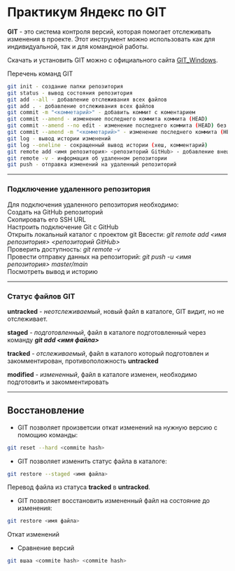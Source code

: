 # Практикум Яндекс по GIT


**GIT** - это система контроля версий, которая помогает отслеживать изменения в проекте. Этот инструмент можно использовать как для индивидуальной, так и для командной работы.

Скачать и установить GIT можно с официального сайта [GIT_Windows](https://git-scm.com/download/win).  

Перечень команд GIT  



```bash 
git init - создание папки репозитория  
git status - вывод состояния репозитория  
git add --all - добавление отслеживания всех файлов  
git add . - добавление отслеживания всех файлов  
git commit -m "<комметарий>" - добавить коммит с коментарием
git commit --amend - изменение последнего коммита коммита (HEAD)
git commit --amend --no edit - изменение последнего коммита (HEAD) без изменения комментария
git commit --amend -m "<комметарий>" - изменение последнего коммита (HEAD) c изменением комментария
git log - вывод истории изменений
git log --oneline - сокращенный вывод истории (хеш, комментарий)
git remote add <имя репозитория> <репозиторий GitHub> - добавление внешнего репозитория  
git remote -v - информация об удаленном репозитории  
git push - отправка изменений на удаленный репозиторий
```

----


### Подключение удаленного репозитория  


Для подключения удаленного репозитория необходимо:  
Создать на GitHub репозиторий  
Скопировать его SSH URL  
Настроить подключение Git с GitHub  
Открыть локальный каталог с проектом git
Ввсести: *git remote add <имя репозитория> <репозиторий GitHub>*  
Проверить доступность: *git remote -v*  
Провести отправку данных на репозиторий: *git push -u <имя репозитория> master/main*  
Посмотреть вывод и историю  


----


### Статус файлов GIT


**untracked** - *неотслеживаемый*, новый файл в каталоге, GIT видит, но не отслеживает.  

**staged** - *подготовленный*, файл в каталоге подготовленный через команду ***git add <имя файла>***  

**tracked** - *отслеживаемый*, файл в каталого который подготовлен и закомментирован, противоположность **untracked**  

**modified** - *измененный*, файл в каталоге изменен, необходимо подготовить и закомментировать  


----


## Восстановление  


* GIT позволяет произветсии откат изменений на нужную версию с помощию команды:  
```Bash
git reset --hard <commite hash>
```

* GIT позволяет изменить статус файла в каталоге:  
```Bash
git restore --staged <имя файла>
```
Перевод файла из статуса **tracked** в **untracked**.  

* GIT позволяет восстановить измененный файл на состояние до изменения:  
```Bash
git restore <имя файла>
```
Откат изменений  

* Сравнение версий  
```Bash
git вшаа <commite hash> <commite hash>

```



